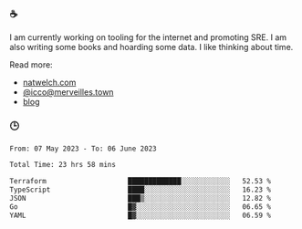 ### ☕

I am currently working on tooling for the internet and promoting SRE. I am also writing some books and hoarding some data. I like thinking about time. 

Read more:

 - [natwelch.com](https://natwelch.com)
 - [@icco@merveilles.town](https://merveilles.town/@icco)
 - [blog](https://writing.natwelch.com)

### 🕒

<!--START_SECTION:waka-->

```txt
From: 07 May 2023 - To: 06 June 2023

Total Time: 23 hrs 58 mins

Terraform                    █████████████░░░░░░░░░░░░   52.53 %
TypeScript                   ████░░░░░░░░░░░░░░░░░░░░░   16.23 %
JSON                         ███▒░░░░░░░░░░░░░░░░░░░░░   12.82 %
Go                           █▓░░░░░░░░░░░░░░░░░░░░░░░   06.65 %
YAML                         █▓░░░░░░░░░░░░░░░░░░░░░░░   06.59 %
```

<!--END_SECTION:waka-->
